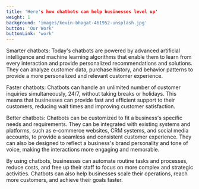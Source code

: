 ```yaml
---
title: 'Here's how chatbots can help businesses level up'
weight: 1
background: 'images/kevin-bhagat-461952-unsplash.jpg'
button: 'Our Work'
buttonLink: 'work'
---
```


Smarter chatbots: Today's chatbots are powered by advanced artificial intelligence and machine learning algorithms that enable them to learn from every interaction and provide personalized recommendations and solutions. They can analyze customer data, purchase history, and behavior patterns to provide a more personalized and relevant customer experience.

Faster chatbots: Chatbots can handle an unlimited number of customer inquiries simultaneously, 24/7, without taking breaks or holidays. This means that businesses can provide fast and efficient support to their customers, reducing wait times and improving customer satisfaction.

Better chatbots: Chatbots can be customized to fit a business's specific needs and requirements. They can be integrated with existing systems and platforms, such as e-commerce websites, CRM systems, and social media accounts, to provide a seamless and consistent customer experience. They can also be designed to reflect a business's brand personality and tone of voice, making the interactions more engaging and memorable.

By using chatbots, businesses can automate routine tasks and processes, reduce costs, and free up their staff to focus on more complex and strategic activities. Chatbots can also help businesses scale their operations, reach more customers, and achieve their goals faster.
